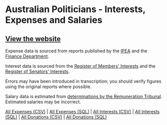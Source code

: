 # Australian Politicians - Interests, Expenses and Salaries

## [View the website](https://icacpls.github.io/index.html)

Expense data is sourced from reports published by the [IPEA](http://www.ipea.gov.au/reporting/index.html) and the [Finance Department](http://www.finance.gov.au/publications/parliamentarians-reporting/).

Interest data is sourced from the [Register of Members' Interests](https://www.aph.gov.au/Senators_and_Members/Members/Register) and the [Register of Senators' Interests](https://www.aph.gov.au/Parliamentary_Business/Committees/Senate/Senators_Interests/CurrentRegister).

Errors may have been introduced in transcription; you should verify figures using the original reports where possible.

Salary data is estimated from [determinations by the Remuneration Tribunal](https://www.remtribunal.gov.au/offices/parliamentary-offices). Estimated salaries may be incorrect.

[All Expenses (CSV)](https://drive.google.com/open?id=1RY1JmV11N2hnSzeQl-K7AwEIe-kFgns1) | [All Expenses (SQL)](https://drive.google.com/open?id=1CRHPOxXSQXn3_xFkXBrKMnWJEnPIEuJz) | [All Interests (CSV)](https://drive.google.com/open?id=1XvZ_5ucb-qVHmVFneWBSVEq9wSuSbZYQ) | [All Interests (SQL)](https://drive.google.com/open?id=1aTIkceWHJxbH9CpoPITRlQHDACyqLl-j) | [All Donations (CSV)](https://drive.google.com/open?id=1vJSNAArbbV6UYOCcxA9E0PrXQhzzNqHz) | [All Donations (SQL)](https://drive.google.com/open?id=1p1o2oF4OJAIDMG05Nub_BvREzpiSWLig)
